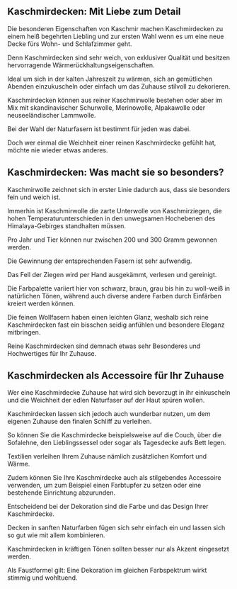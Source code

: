 Kaschmirdecken: Mit Liebe zum Detail
------------------------------------

Die besonderen Eigenschaften von Kaschmir machen Kaschmirdecken zu einem heiß begehrten Liebling und zur ersten Wahl wenn es um eine neue Decke fürs Wohn- und Schlafzimmer geht.

Denn Kaschmirdecken sind sehr weich, von exklusiver Qualität und besitzen hervorragende Wärmerückhaltungseigenschaften.

Ideal um sich in der kalten Jahreszeit zu wärmen, sich an gemütlichen Abenden einzukuscheln oder einfach um das Zuhause stilvoll zu dekorieren.

Kaschmirdecken können aus reiner Kaschmirwolle bestehen oder aber im Mix mit skandinavischer Schurwolle, Merinowolle, Alpakawolle oder neuseeländischer Lammwolle.

Bei der Wahl der Naturfasern ist bestimmt für jeden was dabei.

Doch wer einmal die Weichheit einer reinen Kaschmirdecke gefühlt hat, möchte nie wieder etwas anderes.

Kaschmirdecken: Was macht sie so besonders?
-------------------------------------------

Kaschmirwolle zeichnet sich in erster Linie dadurch aus, dass sie besonders fein und weich ist.

Immerhin ist Kaschmirwolle die zarte Unterwolle von Kaschmirziegen, die hohen Temperaturunterschieden in den unwegsamen Hochebenen des Himalaya-Gebirges standhalten müssen.

Pro Jahr und Tier können nur zwischen 200 und 300 Gramm gewonnen werden.

Die Gewinnung der entsprechenden Fasern ist sehr aufwendig.

Das Fell der Ziegen wird per Hand ausgekämmt, verlesen und gereinigt.

Die Farbpalette variiert hier von schwarz, braun, grau bis hin zu woll-weiß in natürlichen Tönen, während auch diverse andere Farben durch Einfärben kreiert werden können.

Die feinen Wollfasern haben einen leichten Glanz, weshalb sich reine Kaschmirdecken fast ein bisschen seidig anfühlen und besondere Eleganz mitbringen.

Reine Kaschmirdecken sind demnach etwas sehr Besonderes und Hochwertiges für Ihr Zuhause.

Kaschmirdecken als Accessoire für Ihr Zuhause
---------------------------------------------

Wer eine Kaschmirdecke Zuhause hat wird sich bevorzugt in ihr einkuscheln und die Weichheit der edlen Naturfaser auf der Haut spüren wollen.

Kaschmirdecken lassen sich jedoch auch wunderbar nutzen, um dem eigenen Zuhause den finalen Schliff zu verleihen.

So können Sie die Kaschmirdecke beispielsweise auf die Couch, über die Sofalehne, den Lieblingssessel oder sogar als Tagesdecke aufs Bett legen.

Textilien verleihen Ihrem Zuhause nämlich zusätzlichen Komfort und Wärme.

Zudem können Sie Ihre Kaschmirdecke auch als stilgebendes Accessoire verwenden, um zum Beispiel einen Farbtupfer zu setzen oder eine bestehende Einrichtung abzurunden.

Entscheidend bei der Dekoration sind die Farbe und das Design Ihrer Kaschmirdecke.

Decken in sanften Naturfarben fügen sich sehr einfach ein und lassen sich so gut wie mit allem kombinieren.

Kaschmirdecken in kräftigen Tönen sollten besser nur als Akzent eingesetzt werden.

Als Faustformel gilt: Eine Dekoration im gleichen Farbspektrum wirkt stimmig und wohltuend.


